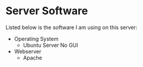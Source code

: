 # Server Software

Listed below is the software I am using on this server:

- Operating System
  - Ubuntu Server No GUI
- Webserver
  - Apache
